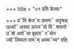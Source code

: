 +++
title = "०१ प्रति केतवः"

+++
प्र᳓ति केत᳓वः प्रथमा᳓ अदृश्रन्न्  
ऊर्ध्वा᳓ अस्या अञ्ज᳓यो वि᳓ श्रयन्ते  
उ᳓षो अर्वा᳓चा बृहता᳓ र᳓थेन  
ज्यो᳓तिष्मता वाम᳓म् अस्म᳓भ्य° वक्षि